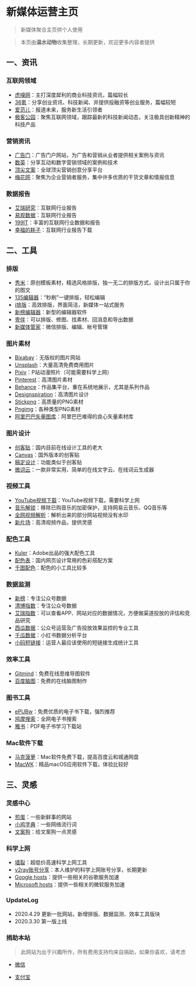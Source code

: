 # 新媒体运营主页

> 新媒体聚合主页供个人使用

> 本页由**温水动物**收集整理，长期更新，欢迎更多内容者提供

## 一、资讯

### 互联网领域

- [虎嗅网](https://www.huxiu.com/)：主打深度犀利的商业科技资讯，篇幅较长
- [36氪](http://36kr.com/)：分享创业资讯、科技新闻、并提供投融资等创业服务，篇幅较短
- [爱范儿](http://www.ifanr.com/)：报道未来，服务新生活引领者
- [极客公园](http://www.geekpark.net/)：聚焦互联网领域，跟踪最新的科技新闻动态，关注极具创新精神的科技产品

### 营销资讯

- [广告门](http://www.adquan.com/)：广告门户网站，为广告和营销从业者提供相关案例与资讯
- [数英](http://www.damndigital.com)：分享互动和数字营销领域的案例和技术
- [顶尖文案](http://www.topys.cn)：全球顶尖营销创意分享平台
- [梅花网](https://www.meihua.info/)：聚焦为企业营销者服务，集中许多优质的干货文章和情报信息

### 数据报告

- [艾瑞研究](http://www.iresearch.cn/)：互联网行业报告
- [易观数据](https://www.analysys.cn/analysis/data/)：互联网行业报告
- [199IT](http://www.199it.com/)：丰富的互联网行业数据和报告
- [幸福的耗子](http://www.mouse0232.cn/)：互联网行业报告下载

## 二、工具

### 排版

- [秀米](https://xiumi.us/#/)：原创模板素材，精选风格排版，独一无二的排版方式，设计出只属于你的图文
- [135编辑器](https://www.135editor.com/)：“秒刷”一键排版，轻松编辑
- [i排版](http://ipaiban.com/)：高效排版，界面简洁，新媒体一站式服务
- [新榜编辑器](https://edit.newrank.cn/)：新型的编辑器软件
- [壹伴](https://yiban.io/)：可以排版、修图、找素材、回消息和导出数据
- [新媒体管家](https://xmt.cn/index)：微信排版、编辑、帐号管理

### 图片素材

- [Bixabay](https://pixabay.com/)：无版权的图片网站
- [Unsplash](https://unsplash.com/)：大量高清免费商用图片
- [Pixiv](https://www.pixiv.net/)：P站动漫照片（可能需要科学上网）
- [Pinterest](https://www.pinterest.com/)：高清图片素材
- [Behance](https://dribbble.com/tags/behance)：作品集平台，重在系统地展示，尤其是系列作品
- [Designspiration](https://www.designspiration.com/)：高清图片设计
- [Stickpng](https://www.stickpng.com/)：高质量的PNG素材
- [Pngimg](http://pngimg.com/imgs/animals/anaconda/)：各种类型PNG素材
- [阿里巴巴矢量图库](https://www.iconfont.cn/)：阿里巴巴难得的良心矢量素材库

### 图片设计

- [创客贴](https://www.chuangkit.com/)：国内目前在线设计工具的老大
- [Canvas](https://www.canva.com/zh_cn/)：国外版本的创客贴
- [稿定设计](https://www.gaoding.com/)：功能类似于创客贴
- [微词云](https://www.weiciyun.com/create.html#/)：一款非常实用、简单的在线文字云、在线词云生成器

### 视频工具

- [YouTube视频下载](https://zh.savefrom.net/7/)：YouTube视频下载，需要科学上网
- [音乐解锁](https://zh.savefrom.net/7/)：移除已购音乐的加密保护，支持网易云音乐、QQ音乐等
- [全网视频解析](http://www.chematong.com/)：解析出来的部分网站视频没有水印
- [新片场](https://www.xinpianchang.com/)：高清视频作品，提供灵感

### 配色工具

- [Kuler](https://color.adobe.com/create/color-wheel/)：Adobe出品的强大配色工具
- [配色表](http://tool.c7sky.com/webcolor/#character_7)：国内网页设计常用的色彩搭配方案
- [千图配色](http://www.58pic.com/peise/)：配色的小工具比较多

### 数据监测

- [新榜](http://newrank.cn/)：专注公众号数据
- [清博指数](http://www.gsdata.cn/)：专注公众号数据
- [艾瑞指数](http://index.iresearch.com.cn/)：可以查看APP、网站对应的数据情况，方便做渠道投放的评估和竞品研究
- [西瓜数据](http://data.xiguaji.com/)：公众号运营及广告投放效果监控的专业工具
- [千瓜数据](http://www.qian-gua.com/)：小红书数据分析平台
- [小码短链接](https://xiaomark.com/)：运营人最应该使用的短链接生成统计工具

### 效率工具

- [Gitmind](https://gitmind.cn/)：免费在线思维导图软件
- [百度脑图](https://naotu.baidu.com/)：免费的在线脑图制作

### 图书工具

- [ePUBw](https://epubw.com/)：免费优质的电子书下载，强烈推荐
- [鸠摩搜索](https://www.jiumodiary.com/)：全网电子书搜索
- [雅书](https://yabook.org/all.html)：PDF电子书学习下载站

### Mac软件下载

- [马克菠萝](https://www.macbl.com/)：Mac软件免费下载，提高百度云和城通网盘
- [MacWK](https://macwk.com/)：精品macOS应用软件下载，体验比较好

## 三、灵感

### 灵感中心

- [煎蛋](http://jandan.net/)：一些新鲜事的网站
- [小鸡字典](https://jikipedia.com/)：一些网络流行词
- [文案狗](http://www.wenangou.com/)：给文案狗一点灵感

### 科学上网

- [墙裂](https://go.qianglie.cc/aff.php?aff=4061)：超低价高速科学上网工具
- [v2ray账号分享](https://github.com/MicageEritc/v2ray)：本人维护的科学上网账号分享，长期更新
- [Google hosts](https://laod.cn/hosts/2020-hosts.html)：提供一些相关的谷歌服务加速
- [Microsoft hosts](https://github.com/Marukon/Microsoft-Hosts)：提供一些相关的微软服务加速


### UpdateLog

- 2020.4.29 更新一批网站，新增排版、数据监测、效率工具版块
- 2020.3.30 第一版上线

### 捐助本站
> 此网站为出于兴趣所作，所有费用支持均来自捐助，如果你喜欢，请考虑

- [微信](https://github.com/MicageEritc/newmedia/blob/master/image/IMG_3537.JPG)

- [支付宝](https://github.com/MicageEritc/newmedia/blob/master/image/IMG_3536.JPG)
